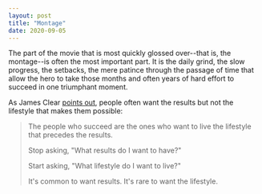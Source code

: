 ```yaml
---
layout: post
title: "Montage"
date: 2020-09-05
---
```


The part of the movie that is most quickly glossed over--that is, the montage--is often the most important part. It is the daily grind, the slow progress, the setbacks, the mere patince through the passage of time that allow the hero to take those months and often years of hard effort to succeed in one triumphant moment.

As James Clear [points out][jc], people often want the results but not the lifestyle that makes them possible:

>The people who succeed are the ones who want to live the lifestyle that precedes the results.
>
>Stop asking, "What results do I want to have?"
>
>Start asking, "What lifestyle do I want to live?"
>
>It's common to want results. It's rare to want the lifestyle.

[jc]: https://jamesclear.com/3-2-1/august-27-2020
